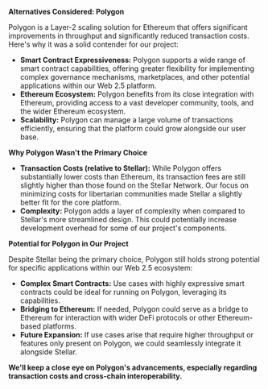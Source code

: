 **Alternatives Considered: Polygon**

Polygon is a Layer-2 scaling solution for Ethereum that offers significant improvements in throughput and significantly reduced transaction costs. Here's why it was a solid contender for our project:

* **Smart Contract Expressiveness:** Polygon supports a wide range of smart contract capabilities, offering greater flexibility for implementing complex governance mechanisms, marketplaces, and other potential applications within our Web 2.5 platform.
* **Ethereum Ecosystem:** Polygon benefits from its close integration with Ethereum, providing access to a vast developer community, tools, and the wider Ethereum ecosystem.
* **Scalability:** Polygon can manage a large volume of transactions efficiently, ensuring that the platform could grow alongside our user base.

**Why Polygon Wasn't the Primary Choice**

* **Transaction Costs (relative to Stellar):** While Polygon offers substantially lower costs than Ethereum, its transaction fees are still slightly higher than those found on the Stellar Network. Our focus on minimizing costs for libertarian communities made Stellar a slightly better fit for the core platform.
* **Complexity:**  Polygon adds a layer of complexity when compared to Stellar's more streamlined design. This could potentially increase development overhead for some of our project's components.

**Potential for Polygon in Our Project**

Despite Stellar being the primary choice, Polygon still holds strong potential for specific applications within our Web 2.5 ecosystem:

* **Complex Smart Contracts:**  Use cases with highly expressive smart contracts could be ideal for running on Polygon, leveraging its capabilities.
* **Bridging to Ethereum:** If needed, Polygon could serve as a bridge to Ethereum for interaction with wider DeFi protocols or other Ethereum-based platforms.
* **Future Expansion:** If use cases arise that require higher throughput or features only present on Polygon, we could seamlessly integrate it alongside Stellar.

**We'll keep a close eye on Polygon's advancements, especially regarding transaction costs and cross-chain interoperability.** 
